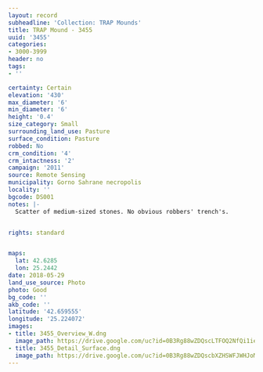 ```yaml
---
layout: record
subheadline: 'Collection: TRAP Mounds'
title: TRAP Mound - 3455
uuid: '3455'
categories:
- 3000-3999
header: no
tags:
- ''

certainty: Certain
elevation: '430'
max_diameter: '6'
min_diameter: '6'
height: '0.4'
size_category: Small
surrounding_land_use: Pasture
surface_condition: Pasture
robbed: No
crm_condition: '4'
crm_intactness: '2'
campaign: '2011'
source: Remote Sensing
municipality: Gorno Sahrane necropolis
locality: ''
bgcode: DS001
notes: |-
  Scatter of medium-sized stones. No obvious robbers' trench's.


rights: standard


maps:
  lat: 42.6285
  lon: 25.2442
date: 2018-05-29
land_use_source: Photo
photo: Good
bg_code: ''
akb_code: ''
latitude: '42.659555'
longitude: '25.224072'
images:
- title: 3455_Overview_W.dng
  image_path: https://drive.google.com/uc?id=0B3Rg88wZDQscLTFOQ2NfQi1ieGc
- title: 3455_Detail_Surface.dng
  image_path: https://drive.google.com/uc?id=0B3Rg88wZDQscbXZHSWFJWHJoMlE
---
```

